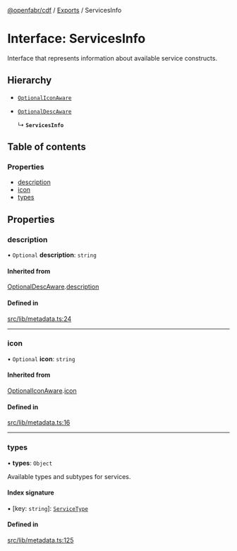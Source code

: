 [@openfabr/cdf](../README.md) / [Exports](../modules.md) / ServicesInfo

# Interface: ServicesInfo

Interface that represents information about available service constructs.

## Hierarchy

- [`OptionalIconAware`](OptionalIconAware.md)

- [`OptionalDescAware`](OptionalDescAware.md)

  ↳ **`ServicesInfo`**

## Table of contents

### Properties

- [description](ServicesInfo.md#description)
- [icon](ServicesInfo.md#icon)
- [types](ServicesInfo.md#types)

## Properties

### description

• `Optional` **description**: `string`

#### Inherited from

[OptionalDescAware](OptionalDescAware.md).[description](OptionalDescAware.md#description)

#### Defined in

[src/lib/metadata.ts:24](https://github.com/openfabr/cdf/blob/e70ef03/core/typescript/src/lib/metadata.ts#L24)

___

### icon

• `Optional` **icon**: `string`

#### Inherited from

[OptionalIconAware](OptionalIconAware.md).[icon](OptionalIconAware.md#icon)

#### Defined in

[src/lib/metadata.ts:16](https://github.com/openfabr/cdf/blob/e70ef03/core/typescript/src/lib/metadata.ts#L16)

___

### types

• **types**: `Object`

Available types and subtypes for services.

#### Index signature

▪ [key: `string`]: [`ServiceType`](ServiceType.md)

#### Defined in

[src/lib/metadata.ts:125](https://github.com/openfabr/cdf/blob/e70ef03/core/typescript/src/lib/metadata.ts#L125)

